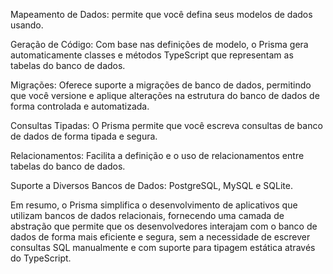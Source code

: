 Mapeamento de Dados: permite que você defina seus modelos de dados usando.

Geração de Código: Com base nas definições de modelo, o Prisma gera automaticamente classes e métodos TypeScript que representam as tabelas do banco de dados.

Migrações: Oferece suporte a migrações de banco de dados, permitindo que você versione e aplique alterações na estrutura do banco de dados de forma controlada e automatizada.

Consultas Tipadas: O Prisma permite que você escreva consultas de banco de dados de forma tipada e segura.

Relacionamentos: Facilita a definição e o uso de relacionamentos entre tabelas do banco de dados.

Suporte a Diversos Bancos de Dados: PostgreSQL, MySQL e SQLite.

Em resumo, o Prisma simplifica o desenvolvimento de aplicativos que utilizam bancos de dados relacionais, fornecendo uma camada de abstração que permite que os desenvolvedores interajam com o banco de dados de forma mais eficiente e segura, sem a necessidade de escrever consultas SQL manualmente e com suporte para tipagem estática através do TypeScript.